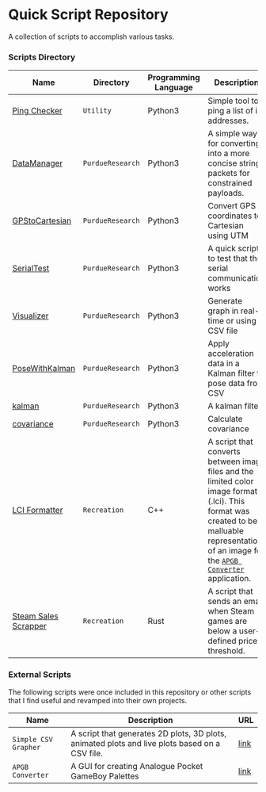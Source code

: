 # Quick Script Repository
A collection of scripts to accomplish various tasks.

### Scripts Directory
| Name | Directory | Programming Language | Description |
|------|-----------|----------------------|-------------|
| [Ping Checker](/Utility/ping_checker/ping_checker.py) | `Utility` | Python3 | Simple tool to ping a list of ip addresses. |
| [DataManager](/PurdueResearch/DataManager.py) | `PurdueResearch` | Python3 |A simple way for converting into a more concise string packets for constrained payloads.  |
| [GPStoCartesian](/PurdueResearch/GPStoCartesian.py) | `PurdueResearch` | Python3 | Convert GPS coordinates to Cartesian using UTM |
| [SerialTest](/PurdueResearch/SerialTest.py) | `PurdueResearch` | Python3 | A quick script to test that the serial communication works |
| [Visualizer](/PurdueResearch/Visualizer.py) | `PurdueResearch` | Python3 | Generate graph in real-time or using a CSV file |
| [PoseWithKalman](/PurdueResearch/PoseWithKalman.py) | `PurdueResearch` | Python3 | Apply acceleration data in a Kalman filter to pose data from CSV |
| [kalman](/PurdueResearch/kalman2.py) | `PurdueResearch` | Python3 | A kalman filter |
| [covariance](/PurdueResearch/covariance.py) | `PurdueResearch` | Python3 | Calculate covariance |
| [LCI Formatter](https://github.com/KofiAnnan97/quick_scripts/tree/master/Recreation/limited_color_img_format) | `Recreation` | C++ | A script that converts between image files and the limited color image format (.lci). This format was created to be a malluable representation of an image for the [`APGB Converter`](https://github.com/KofiAnnan97/apgb_converter) application. |
| [Steam Sales Scrapper](https://github.com/KofiAnnan97/quick_scripts/tree/master/Recreation/steam_sales_scrapper) | `Recreation` | Rust |A script that sends an email when Steam games are below a user-defined price threshold. |

### External Scripts
The following scripts were once included in this repository or other scripts that I find useful and revamped into their own projects.

| Name | Description | URL |
|------|-------------|-----|
| `Simple CSV Grapher` | A script that generates 2D plots, 3D plots, animated plots and live plots based on a CSV file. | [link](https://github.com/KofiAnnan97/simple_csv_grapher) |
| `APGB Converter` | A GUI for creating Analogue Pocket GameBoy Palettes | [link](https://github.com/KofiAnnan97/apgb_converter)